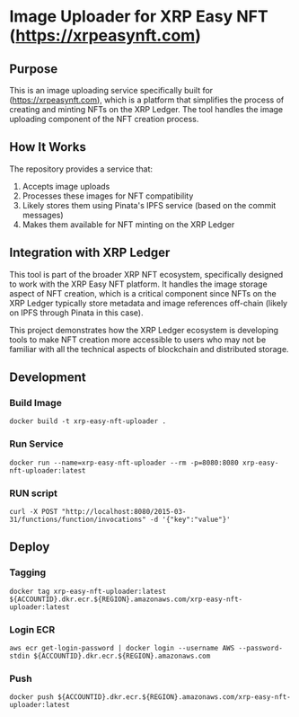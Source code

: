 # Image Uploader for XRP Easy NFT (https://xrpeasynft.com)

## Purpose

This is an image uploading service specifically built for (https://xrpeasynft.com), which is a platform that simplifies the process of creating and minting NFTs on the XRP Ledger. The tool handles the image uploading component of the NFT creation process.


## How It Works

The repository provides a service that:

1. Accepts image uploads
2. Processes these images for NFT compatibility
3. Likely stores them using Pinata's IPFS service (based on the commit messages)
4. Makes them available for NFT minting on the XRP Ledger

## Integration with XRP Ledger

This tool is part of the broader XRP NFT ecosystem, specifically designed to work with the XRP Easy NFT platform. It handles the image storage aspect of NFT creation, which is a critical component since NFTs on the XRP Ledger typically store metadata and image references off-chain (likely on IPFS through Pinata in this case).

This project demonstrates how the XRP Ledger ecosystem is developing tools to make NFT creation more accessible to users who may not be familiar with all the technical aspects of blockchain and distributed storage.

## Development
### Build Image
`docker build -t xrp-easy-nft-uploader .`

### Run Service
`docker run --name=xrp-easy-nft-uploader --rm -p=8080:8080 xrp-easy-nft-uploader:latest`

### RUN script
`curl -X POST "http://localhost:8080/2015-03-31/functions/function/invocations" -d '{"key":"value"}'`


## Deploy
### Tagging
`docker tag xrp-easy-nft-uploader:latest ${ACCOUNTID}.dkr.ecr.${REGION}.amazonaws.com/xrp-easy-nft-uploader:latest`

### Login ECR
`aws ecr get-login-password | docker login --username AWS --password-stdin ${ACCOUNTID}.dkr.ecr.${REGION}.amazonaws.com`

### Push
`docker push ${ACCOUNTID}.dkr.ecr.${REGION}.amazonaws.com/xrp-easy-nft-uploader:latest`

